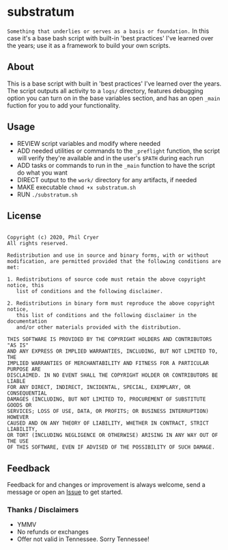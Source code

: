 # substratum
`Something that underlies or serves as a basis or foundation.` In this case it's a base bash script with built-in 'best practices' I've learned over the years; use it as a framework to build your own scripts.

## About
This is a base script with built in 'best practices' I've learned over the years. The script outputs all activity to a `logs/` directory, features debugging option you can turn on in the base variables section, and has an open `_main` fuction for you to add your functionality.

## Usage
* REVIEW script variables and modify where needed
* ADD needed utilities or commands to the `_preflight` function, the script will verify they're available and in the user's `$PATH` during each run
* ADD tasks or commands to run in the `_main` function to have the script do what you want
* DIRECT output to the `work/` directory for any artifacts, if needed
* MAKE executable `chmod +x substratum.sh`
* RUN `./substratum.sh`

## License 
```BSD 2-Clause License

Copyright (c) 2020, Phil Cryer
All rights reserved.

Redistribution and use in source and binary forms, with or without
modification, are permitted provided that the following conditions are met:

1. Redistributions of source code must retain the above copyright notice, this
   list of conditions and the following disclaimer.

2. Redistributions in binary form must reproduce the above copyright notice,
   this list of conditions and the following disclaimer in the documentation
   and/or other materials provided with the distribution.

THIS SOFTWARE IS PROVIDED BY THE COPYRIGHT HOLDERS AND CONTRIBUTORS "AS IS"
AND ANY EXPRESS OR IMPLIED WARRANTIES, INCLUDING, BUT NOT LIMITED TO, THE
IMPLIED WARRANTIES OF MERCHANTABILITY AND FITNESS FOR A PARTICULAR PURPOSE ARE
DISCLAIMED. IN NO EVENT SHALL THE COPYRIGHT HOLDER OR CONTRIBUTORS BE LIABLE
FOR ANY DIRECT, INDIRECT, INCIDENTAL, SPECIAL, EXEMPLARY, OR CONSEQUENTIAL
DAMAGES (INCLUDING, BUT NOT LIMITED TO, PROCUREMENT OF SUBSTITUTE GOODS OR
SERVICES; LOSS OF USE, DATA, OR PROFITS; OR BUSINESS INTERRUPTION) HOWEVER
CAUSED AND ON ANY THEORY OF LIABILITY, WHETHER IN CONTRACT, STRICT LIABILITY,
OR TORT (INCLUDING NEGLIGENCE OR OTHERWISE) ARISING IN ANY WAY OUT OF THE USE
OF THIS SOFTWARE, EVEN IF ADVISED OF THE POSSIBILITY OF SUCH DAMAGE.
```

## Feedback
Feedback for and changes or improvement is always welcome, send a message or open an [Issue](https://github.com/philcryer/substratum/issues) to get started.

### Thanks / Disclaimers
* YMMV
* No refunds or exchanges
* Offer not valid in Tennessee. Sorry Tennessee!
